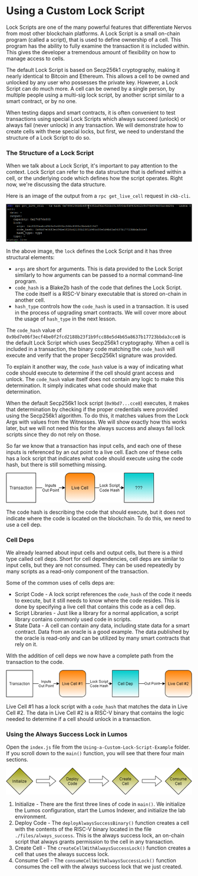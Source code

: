 # Using a Custom Lock Script

Lock Scripts are one of the many powerful features that differentiate Nervos from most other blockchain platforms. A Lock Script is a small on-chain program \(called a script\), that is used to define ownership of a cell. This program has the ability to fully examine the transaction it is included within. This gives the developer a tremendous amount of flexibility on how to manage access to cells.

The default Lock Script is based on Secp256k1 cryptography, making it nearly identical to Bitcoin and Ethereum. This allows a cell to be owned and unlocked by any user who possesses the private key. However, a Lock Script can do much more. A cell can be owned by a single person, by multiple people using a multi-sig lock script, by another script similar to a smart contract, or by no one.

When testing dapps and smart contracts, it is often convenient to test transactions using special Lock Scripts which always succeed \(unlock\) or always fail \(never unlock\) in any transaction. We will demonstrate how to create cells with these special locks, but first, we need to understand the structure of a Lock Script to do so.

### The Structure of a Lock Script

When we talk about a Lock Script, it's important to pay attention to the context. Lock Script can refer to the data structure that is defined within a cell, or the underlying code which defines how the script operates. Right now, we're discussing the data structure.

Here is an image of the output from a `rpc get_live_cell` request in `ckb-cli`.

![](../.gitbook/assets/get-live-cell.png)

In the above image, the `lock` defines the Lock Script and it has three structural elements:

* `args` are short for arguments. This is data provided to the Lock Script similarly to how arguments can be passed to a normal command-line program.
* `code_hash` is a Blake2b hash of the code that defines the Lock Script. The code itself is a RISC-V binary executable that is stored on-chain in another cell. 
* `hash_type` controls how the `code_hash` is used in a transaction. It is used in the process of upgrading smart contracts. We will cover more about the usage of `hash_type` in the next lesson.

The `code_hash` value of `0x9bd7e06f3ecf4be0f2fcd2188b23f1b9fcc88e5d4b65a8637b17723bbda3cce8` is the default Lock Script which uses Secp256k1 cryptography. When a cell is included in a transaction, the binary code matching the `code_hash` will execute and verify that the proper Secp256k1 signature was provided.

To explain it another way, the `code_hash` value is a way of indicating what code should execute to determine if the cell should grant access and unlock. The `code_hash` value itself does not contain any logic to make this determination. It simply indicates what code should make that determination.

When the default Secp256k1 lock script \(`0x9bd7...cce8`\) executes, it makes that determination by checking if the proper credentials were provided using the Secp256k1 algorithm. To do this, it matches values from the Lock Args with values from the Witnesses. We will show exactly how this works later, but we will not need this for the always success and always fail lock scripts since they do not rely on those.

So far we know that a transaction has input cells, and each one of these inputs is referenced by an out point to a live cell. Each one of these cells has a lock script that indicates what code should execute using the code hash, but there is still something missing.

![](../.gitbook/assets/transaction-connections-1.png)

The code hash is describing the code that should execute, but it does not indicate where the code is located on the blockchain. To do this, we need to use a cell dep.

### Cell Deps

We already learned about input cells and output cells, but there is a third type called cell deps. Short for cell dependencies, cell deps are similar to input cells, but they are not consumed. They can be used repeatedly by many scripts as a read-only component of the transaction.

Some of the common uses of cells deps are:

* Script Code - A lock script references the `code_hash` of the code it needs to execute, but it still needs to know where the code resides. This is done by specifying a live cell that contains this code as a cell dep.
* Script Libraries - Just like a library for a normal application, a script library contains commonly used code in scripts.
* State Data - A cell can contain any data, including state data for a smart contract. Data from an oracle is a good example. The data published by the oracle is read-only and can be utilized by many smart contracts that rely on it.

With the addition of cell deps we now have a complete path from the transaction to the code.

![](../.gitbook/assets/transaction-connections-2.png)

Live Cell \#1 has a lock script with a `code_hash` that matches the data in Live Cell \#2. The data in Live Cell \#2 is a RISC-V binary that contains the logic needed to determine if a cell should unlock in a transaction.

### Using the Always Success Lock in Lumos

Open the `index.js` file from the `Using-a-Custom-Lock-Script-Example` folder. If you scroll down to the `main()` function, you will see that there four main sections.

![](../.gitbook/assets/example-flow.png)

1. Initialize - There are the first three lines of code in `main()`. We initialize the Lumos configuration, start the Lumos Indexer, and initialize the lab environment.
2. Deploy Code - The `deployAlwaysSuccessBinary()` function creates a cell with the contents of the RISC-V binary located in the file `./files/always_success`. This is the always success lock, an on-chain script that always grants permission to the cell in any transaction.
3. Create Cell - The `createCellWithAlwaysSuccessLock()` function creates a cell that uses the always success lock.
4. Consume Cell - The `consumeCellWithAlwaysSuccessLock()` function consumes the cell with the always success lock that we just created.





